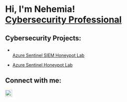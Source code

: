 <h1>Hi, I'm Nehemia! <br/><a <a href="https://www.linkedin.com/in/nehemia-araia/">Cybersecurity Professional</a>

<h2>Cybersecurity Projects:</h2>

- <br/><a href="https://github.com/NehemiaAraia/Azure-Sentinel-SIEM-Honeypot-Lab/blob/main/README.md">Azure Sentinel SIEM Honeypot Lab</a>

- [Azure Sentinel Honeypot Lab](https://github.com/NehemiaAraia/Azure-Sentinel-SIEM-Honeypot-Lab/blob/main/README.md)

<h2> Connect with me:</h2>

[<img align="left" alt="Nehemiaaraia | LinkedIn" width="22px" src="https://cdn.jsdelivr.net/npm/simple-icons@v3/icons/linkedin.svg" />][linkedin]

[linkedin]: https://linkedin.com/in/nehemia-araia
